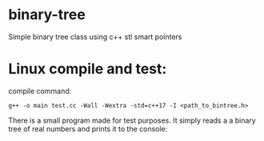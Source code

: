 # binary-tree
Simple binary tree class using c++ stl smart pointers

# Linux compile and test:

compile command:

```
g++ -o main test.cc -Wall -Wextra -std=c++17 -I <path_to_bintree.h>
``` 

There is a small program made for test purposes. It simply reads a 
a binary tree of real numbers and prints it to the console:
